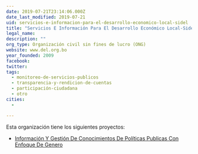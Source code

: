 ```yaml
---
date: 2019-07-21T23:14:06.000Z
date_last_modified: 2019-07-21
uid: servicios-e-informacion-para-el-desarrollo-economico-local-sidel
title: "Servicios E Información Para El Desarrollo Económico Local-Sidel"
legal_name: 
description: ""
org_type: Organización civil sin fines de lucro (ONG)
website: www.del.org.bo
year_founded: 2009
facebook: 
twitter: 
tags:
  - monitoreo-de-servicios-publicos
  - transparencia-y-rendicion-de-cuentas
  - participación-ciudadana
  - otro
cities: 
  - 

---
```


Esta organización tiene los siguientes proyectos:

- [Información Y Gestión De Conocimientos De Políticas Publicas Con Enfoque De Genero](/i/informacion-y-gestion-de-conocimientos-de-politicas-publicas-con-enfoque-de-genero.html)
